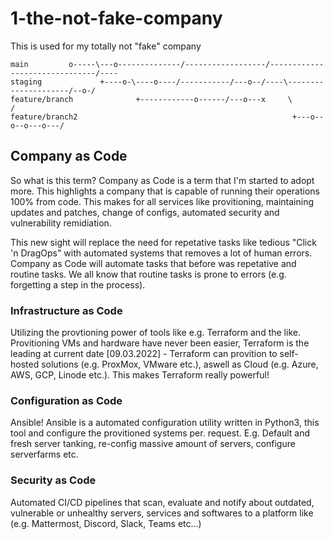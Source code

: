 # 1-the-not-fake-company
This is used for my totally not "fake" company


```
main         o-----\---o--------------/------------------/-------------------------------/----
staging             +----o-\----o----/-----------/---o--/----\---------------------/--o-/
feature/branch              +------------o------/---o---x     \                   /
feature/branch2                                                +---o--o--o---o---/
```

## Company as Code
So what is this term? Company as Code is a term that I'm started to adopt more. This highlights a company that is capable of running their operations 100% from code. This makes for all services like provitioning, maintaining updates and patches, change of configs, automated security and vulnerability remidiation.

This new sight will replace the need for repetative tasks like tedious "Click 'n DragOps" with automated systems that removes a lot of human errors. Company as Code will automate tasks that before was repetative and routine tasks. We all know that routine tasks is prone to errors (e.g. forgetting a step in the process).

### Infrastructure as Code
Utilizing the provtioning power of tools like e.g. Terraform and the like. Provitioning VMs and hardware have never been easier, Terraform is the leading at current date [09.03.2022] - Terraform can provition to self-hosted solutions (e.g. ProxMox, VMware etc.), aswell as Cloud (e.g. Azure, AWS, GCP, Linode etc.). This makes Terraform really powerful!

### Configuration as Code
Ansible! Ansible is a automated configuration utility written in Python3, this tool and configure the provitioned systems per. request. E.g. Default and fresh server tanking, re-config massive amount of servers, configure serverfarms etc.

### Security as Code
Automated CI/CD pipelines that scan, evaluate and notify about outdated, vulnerable or unhealthy servers, services and softwares to a platform like (e.g. Mattermost, Discord, Slack, Teams etc...)